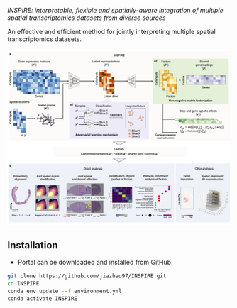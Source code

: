 *INSPIRE: interpretable, flexible and spatially-aware integration of multiple spatial transcriptomics datasets from diverse sources*

An effective and efficient method for jointly interpreting multiple spatial transcriptomics datasets.

![INSPIRE\_pipeline](demo/overview.jpg)


## Installation
* Portal can be downloaded and installed from GitHub:
```bash
git clone https://github.com/jiazhao97/INSPIRE.git
cd INSPIRE
conda env update --f environment.yml
conda activate INSPIRE
```
